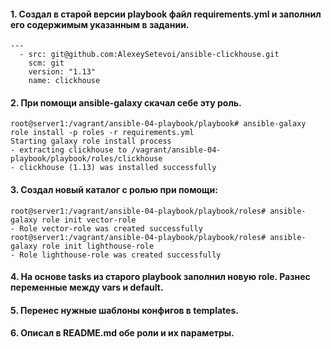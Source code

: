#### 1. Создал в старой версии playbook файл requirements.yml и заполнил его содержимым указанным в задании.

```
---
  - src: git@github.com:AlexeySetevoi/ansible-clickhouse.git
    scm: git
    version: "1.13"
    name: clickhouse 
```

#### 2. При помощи ansible-galaxy скачал себе эту роль.

```
root@server1:/vagrant/ansible-04-playbook/playbook# ansible-galaxy role install -p roles -r requirements.yml
Starting galaxy role install process
- extracting clickhouse to /vagrant/ansible-04-playbook/playbook/roles/clickhouse
- clickhouse (1.13) was installed successfully
```

#### 3. Создал новый каталог с ролью при помощи:

```
root@server1:/vagrant/ansible-04-playbook/playbook/roles# ansible-galaxy role init vector-role
- Role vector-role was created successfully
root@server1:/vagrant/ansible-04-playbook/playbook/roles# ansible-galaxy role init lighthouse-role
- Role lighthouse-role was created successfully
```

#### 4. На основе tasks из старого playbook заполнил новую role. Разнес переменные между vars и default.

#### 5. Перенес нужные шаблоны конфигов в templates.

#### 6. Описал в README.md обе роли и их параметры.

